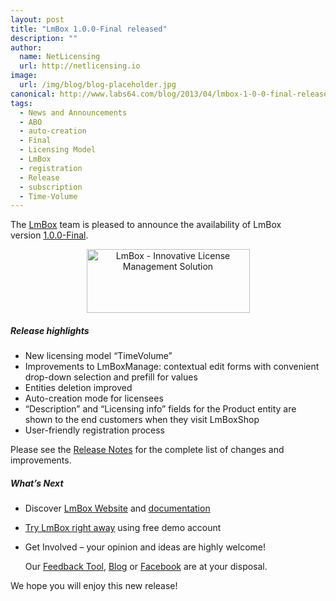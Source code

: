 ```yaml
---
layout: post
title: "LmBox 1.0.0-Final released"
description: ""
author:
  name: NetLicensing
  url: http://netlicensing.io
image:
  url: /img/blog/blog-placeholder.jpg
canonical: http://www.labs64.com/blog/2013/04/lmbox-1-0-0-final-released/
tags:
  - News and Announcements
  - ABO
  - auto-creation
  - Final
  - Licensing Model
  - LmBox
  - registration
  - Release
  - subscription
  - Time-Volume
---
```

The <a title="LmBox - Innovative License Management Solution" href="http://netlicensing.labs64.com" target="_blank">LmBox</a> team is pleased to announce the availability of LmBox version <a title="Release Notes - LmBox 1.0.0-Final" href="https://www.labs64.de/confluence/x/CQCo" target="_blank">1.0.0-Final</a>.

<p style="text-align: center;">
  <a title="LmBox - Innovative License Management Solution" href="https://netlicensing.labs64.com" target="_blank"><img class="size-full wp-image-328 aligncenter" alt="LmBox - Innovative License Management Solution" src="/content/uploads/2013/04/logo_lmbox.png" width="261" height="102" /></a>
</p>

##### Release highlights

  * New licensing model &#8220;TimeVolume&#8221;
  * Improvements to LmBoxManage: contextual edit forms with convenient drop-down selection and prefill for values
  * Entities deletion improved
  * Auto-creation mode for licensees
  * &#8220;Description&#8221; and &#8220;Licensing info&#8221; fields for the Product entity are shown to the end customers when they visit LmBoxShop
  * User-friendly registration process

Please see the <a title="Release Notes - LmBox 1.0.0-Final" href="https://www.labs64.de/confluence/x/CQCo" target="_blank">Release Notes</a> for the complete list of changes and improvements.

##### What&#8217;s Next

  * Discover <a title="LmBox - Innovative License Management Solution" href="http://netlicensing.labs64.com" target="_blank">LmBox Website</a> and <a title="LmBox documentation" href="https://www.labs64.de/confluence/x/SwGT" target="_blank">documentation</a>
  * <a title="LmBox - Innovative License Management Solution" href="https://netlicensing.labs64.com/app/v2/?lc=4b566c7e20&source=l64blog100" target="_blank">Try LmBox right away</a> using free demo account
  * Get Involved &#8211; your opinion and ideas are highly welcome!

    Our <a title="LmBox Feedback" href="https://netlicensing.uservoice.com" target="_blank" rel="nofollow">Feedback Tool</a>, [Blog](http://www.labs64.com/blog "Labs64 Blog") or <a title="Labs64 Facebook" href="https://www.facebook.com/Labs64" target="_blank" rel="nofollow">Facebook</a> are at your disposal.

We hope you will enjoy this new release!
